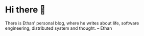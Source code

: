 # Hi there 👋
There is Ethan’ personal blog, where he writes about life, software engineering, distributed system and thought.
– Ethan